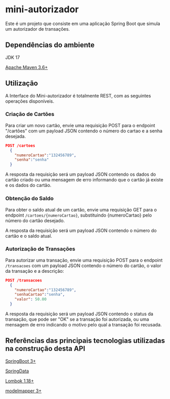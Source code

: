 # mini-autorizador
Este é um projeto que consiste em uma aplicação Spring Boot que simula um autorizador de transações.

## Dependências do ambiente
JDK 17

[Apache Maven 3.6+](https://maven.apache.org/download.cgi)

## Utilização

A Interface do Mini-autorizador é totalmente REST, com as seguintes operações disponíveis.

### Criação de Cartões

Para criar um novo cartão, envie uma requisição POST para o endpoint "/cartões" com um payload JSON contendo o número do cartao e a senha desejada.

```JSON
POST /cartoes
  {
    "numeroCartao":"132456789",
    "senha":"senha"
  }
```

A resposta da requisição será um payload JSON contendo os dados do cartão criado ou uma mensagem de erro informando que o cartão já existe e os dados do cartão.

### Obtenção do Saldo

Para obter o saldo atual de um cartão, envie uma requisição GET para o endpoint `/cartoes/{numeroCartao}`, substituindo {numeroCartao} pelo número do cartão desejado.

A resposta da requisição será um payload JSON contendo o número do cartão e o saldo atual.

### Autorização de Transações

Para autorizar uma transação, envie uma requisição POST para o endpoint `/transacoes` com um payload JSON contendo o número do cartão, o valor da transação e a descrição:

```JSON
POST /transacoes
  {
    "numeroCartao":"132456789",
    "senhaCartao":"senha",
    "valor": 50.00
  }
```

A resposta da requisição será um payload JSON contendo o status da transação, que pode ser "OK" se a transação foi autorizada, ou uma mensagem de erro indicando o motivo pelo qual a transação foi recusada.

## Referências das principais tecnologias utilizadas na construção desta API
[SpringBoot 3+](https://spring.io/projects/spring-boot)

[SpringData](https://spring.io/projects/spring-data)

[Lombok 1.18+](https://projectlombok.org/features/all)

[modelmapper 3+](https://modelmapper.org/)